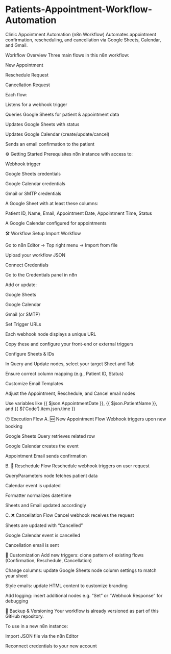 # Patients-Appointment-Workflow-Automation
Clinic Appointment Automation (n8n Workflow)
Automates appointment confirmation, rescheduling, and cancellation via Google Sheets, Calendar, and Gmail.


Workflow Overview
Three main flows in this n8n workflow:

New Appointment

Reschedule Request

Cancellation Request

Each flow:

Listens for a webhook trigger

Queries Google Sheets for patient & appointment data

Updates Google Sheets with status

Updates Google Calendar (create/update/cancel)

Sends an email confirmation to the patient

⚙️ Getting Started
Prerequisites
n8n instance with access to:

Webhook trigger

Google Sheets credentials

Google Calendar credentials

Gmail or SMTP credentials

A Google Sheet with at least these columns:

Patient ID, Name, Email, Appointment Date, Appointment Time, Status

A Google Calendar configured for appointments

🛠 Workflow Setup
Import Workflow

Go to n8n Editor → Top right menu → Import from file

Upload your workflow JSON

Connect Credentials

Go to the Credentials panel in n8n

Add or update:

Google Sheets

Google Calendar

Gmail (or SMTP)

Set Trigger URLs

Each webhook node displays a unique URL

Copy these and configure your front-end or external triggers

Configure Sheets & IDs

In Query and Update nodes, select your target Sheet and Tab

Ensure correct column mapping (e.g., Patient ID, Status)

Customize Email Templates

Adjust the Appointment, Reschedule, and Cancel email nodes

Use variables like {{ $json.AppointmentDate }}, {{ $json.PatientName }}, and {{ $('Code').item.json.time }}

🕑 Execution Flow
A. 🆕 New Appointment Flow
Webhook triggers upon new booking

Google Sheets Query retrieves related row

Google Calendar creates the event

Appointment Email sends confirmation

B. 🔄 Reschedule Flow
Reschedule webhook triggers on user request

QueryParameters node fetches patient data

Calendar event is updated

Formatter normalizes date/time

Sheets and Email updated accordingly

C. ❌ Cancellation Flow
Cancel webhook receives the request

Sheets are updated with “Cancelled”

Google Calendar event is cancelled

Cancellation email is sent

🧩 Customization
Add new triggers: clone pattern of existing flows (Confirmation, Reschedule, Cancellation)

Change columns: update Google Sheets node column settings to match your sheet

Style emails: update HTML content to customize branding

Add logging: insert additional nodes e.g. “Set” or “Webhook Response” for debugging

💾 Backup & Versioning
Your workflow is already versioned as part of this GitHub repository.

To use in a new n8n instance:

Import JSON file via the n8n Editor

Reconnect credentials to your new account

